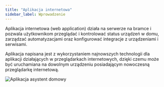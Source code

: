```yaml
---
title: "Aplikacja internetowa"
sidebar_label: Wprowadzenie
---
```


Aplikacja internetowa (web application) działa na serwerze na bramce i pozwala użytkownikom przeglądać i kontrolować status urządzeń w domu, zarządzać automatyzacjami oraz konfigurować integracje z urządzeniami i serwisami.

Aplikacja napisana jest z wykorzystaniem najnowszych technologii dla aplikacji działających w przeglądarkach internetowych, dzięki czemu może być uruchamiana na dowolnym urządzeniu posiadającym nowoczesną przeglądarkę internetową.

![Aplikacja asystent domowy](/img/en/frontend/frontend-hero.png)
